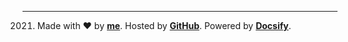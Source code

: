 <hr/>

2021. Made with ❤️ by **[me](https://github.com/pyzon)**. Hosted by **[GitHub](https://pages.github.com/)**. Powered by **[Docsify](https://docsify.js.org/#/)**.
